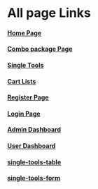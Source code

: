 # All page Links

#### [Home Page](https://toolszone.netlify.app/)
#### [Combo package Page](https://toolszone.netlify.app/combo-package)
#### [Single Tools](https://toolszone.netlify.app/single-tools)
#### [Cart Lists](https://toolszone.netlify.app/cart-page)
#### [Register Page](https://toolszone.netlify.app/register)
#### [Login Page](https://toolszone.netlify.app/login)
#### [Admin Dashboard](https://toolszone.netlify.app/admin-dashboard)
#### [User Dashboard](https://toolszone.netlify.app/user-dashboard)
#### [single-tools-table](https://toolszone.netlify.app/single-tools-table)
#### [single-tools-form](https://toolszone.netlify.app/single-tools-form)
